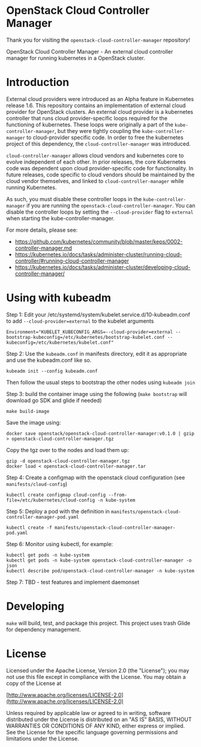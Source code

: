 # OpenStack Cloud Controller Manager

Thank you for visiting the `openstack-cloud-controller-manager` repository!

OpenStack Cloud Controller Manager - An external cloud controller manager for running kubernetes 
in a OpenStack cluster.

# Introduction

External cloud providers were introduced as an Alpha feature in Kubernetes release 1.6. This repository 
contains an implementation of external cloud provider for OpenStack clusters. An external cloud provider 
is a kubernetes controller that runs cloud provider-specific loops required for the functioning of 
kubernetes. These loops were originally a part of the `kube-controller-manager`, but they were tightly 
coupling the `kube-controller-manager` to cloud-provider specific code. In order to free the kubernetes 
project of this dependency, the `cloud-controller-manager` was introduced.  

`cloud-controller-manager` allows cloud vendors and kubernetes core to evolve independent of each other. 
In prior releases, the core Kubernetes code was dependent upon cloud provider-specific code for functionality. 
In future releases, code specific to cloud vendors should be maintained by the cloud vendor themselves, and 
linked to `cloud-controller-manager` while running Kubernetes.

As such, you must disable these controller loops in the `kube-controller-manager` if you are running the 
`openstack-cloud-controller-manager`. You can disable the controller loops by setting the `--cloud-provider` 
flag to `external` when starting the kube-controller-manager. 

For more details, please see:
- https://github.com/kubernetes/community/blob/master/keps/0002-controller-manager.md
- https://kubernetes.io/docs/tasks/administer-cluster/running-cloud-controller/#running-cloud-controller-manager
- https://kubernetes.io/docs/tasks/administer-cluster/developing-cloud-controller-manager/

# Using with kubeadm

Step 1: Edit your /etc/systemd/system/kubelet.service.d/10-kubeadm.conf to add `--cloud-provider=external` to the kubelet arguments
```
Environment="KUBELET_KUBECONFIG_ARGS=--cloud-provider=external --bootstrap-kubeconfig=/etc/kubernetes/bootstrap-kubelet.conf --kubeconfig=/etc/kubernetes/kubelet.conf"
```

Step 2: Use the `kubeadm.conf` in manifests directory, edit it as appropriate and use the kubeadm.conf like so.
```
kubeadm init --config kubeadm.conf
```

Then follow the usual steps to bootstrap the other nodes using `kubeadm join`

Step 3: build the container image using the following (`make bootstrap` will download go SDK and glide if needed)
```
make build-image
```

Save the image using:
```
docker save openstack/openstack-cloud-controller-manager:v0.1.0 | gzip > openstack-cloud-controller-manager.tgz
```

Copy the tgz over to the nodes and load them up:
```
gzip -d openstack-cloud-controller-manager.tgz
docker load < openstack-cloud-controller-manager.tar
```

Step 4: Create a configmap with the openstack cloud configuration (see `manifests/cloud-config`)
```
kubectl create configmap cloud-config --from-file=/etc/kubernetes/cloud-config -n kube-system
```

Step 5: Deploy a pod with the definition in `manifests/openstack-cloud-controller-manager-pod.yaml`
```
kubectl create -f manifests/openstack-cloud-controller-manager-pod.yaml
```

Step 6: Monitor using kubectl, for example:
```
kubectl get pods -n kube-system
kubectl get pods -n kube-system openstack-cloud-controller-manager -o json
kubectl describe pod/openstack-cloud-controller-manager -n kube-system
```

Step 7: TBD - test features and implement daemonset

# Developing

`make` will build, test, and package this project. This project uses trash Glide for dependency management. 

# License
Licensed under the Apache License, Version 2.0 (the "License");
you may not use this file except in compliance with the License.
You may obtain a copy of the License at

[http://www.apache.org/licenses/LICENSE-2.0](http://www.apache.org/licenses/LICENSE-2.0)

Unless required by applicable law or agreed to in writing, software
distributed under the License is distributed on an "AS IS" BASIS,
WITHOUT WARRANTIES OR CONDITIONS OF ANY KIND, either express or implied.
See the License for the specific language governing permissions and
limitations under the License.
